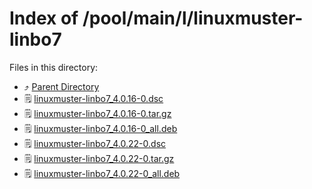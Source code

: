 
# Index of /pool/main/l/linuxmuster-linbo7
Files in this directory:
- ⤴ [Parent Directory](../)
- 🗒 [linuxmuster-linbo7_4.0.16-0.dsc](linuxmuster-linbo7_4.0.16-0.dsc)
- 🗒 [linuxmuster-linbo7_4.0.16-0.tar.gz](linuxmuster-linbo7_4.0.16-0.tar.gz)
- 🗒 [linuxmuster-linbo7_4.0.16-0_all.deb](linuxmuster-linbo7_4.0.16-0_all.deb)
- 🗒 [linuxmuster-linbo7_4.0.22-0.dsc](linuxmuster-linbo7_4.0.22-0.dsc)
- 🗒 [linuxmuster-linbo7_4.0.22-0.tar.gz](linuxmuster-linbo7_4.0.22-0.tar.gz)
- 🗒 [linuxmuster-linbo7_4.0.22-0_all.deb](linuxmuster-linbo7_4.0.22-0_all.deb)
